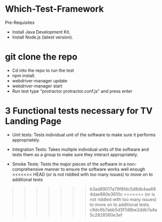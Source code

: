 # Which-Test-Framework

Pre-Requisites
* Install Java Development Kit.
* Install Node.js (latest version).

# git clone the repo

* Cd into the repo to run the test
* npm install.
* webdriver-manager update
* webdriver-manager start
* Run test type "protractor protractor.conf.js" and press enter 


# 3 Functional tests necessary for TV Landing Page

* Unit tests: Tests individual unit of the software to make sure it performs appropriately.

* Integration Tests: Takes multiple individual units of the software and tests them as a group to make sure they interact
  appropriately.


* Smoke Tests: Tests the major pieces of the software in a non-comprehensive manner to ensure the software works well enough
<<<<<<< HEAD
  (or is not riddled with too many issues) to move on to additional tests
>>>>>>> b3ad89017a79f8fdc5d8db4aa684dae880e3610c
=======
  (or is not riddled with too many issues) to move on to additional tests.
>>>>>>> c9dc6b7abb5d3f7d8be2ddb7a4a5c2828560e3ef
